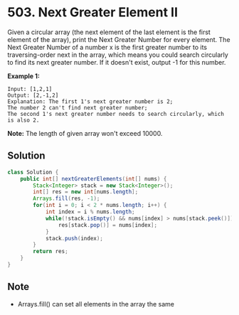 # 503. Next Greater Element II

Given a circular array (the next element of the last element is the first element of the array), print the Next Greater Number for every element. The Next Greater Number of a number x is the first greater number to its traversing-order next in the array, which means you could search circularly to find its next greater number. If it doesn't exist, output -1 for this number.

**Example 1:**

```
Input: [1,2,1]
Output: [2,-1,2]
Explanation: The first 1's next greater number is 2; 
The number 2 can't find next greater number; 
The second 1's next greater number needs to search circularly, which is also 2.
```

**Note:** The length of given array won't exceed 10000.

## Solution

```java
class Solution {
    public int[] nextGreaterElements(int[] nums) {
        Stack<Integer> stack = new Stack<Integer>();
        int[] res = new int[nums.length];
        Arrays.fill(res, -1);
        for(int i = 0; i < 2 * nums.length; i++) {
            int index = i % nums.length;
            while(!stack.isEmpty() && nums[index] > nums[stack.peek()]) {
                res[stack.pop()] = nums[index];
            }
            stack.push(index);
        }
        return res;
    }
}
```

## Note

* Arrays.fill() can set all elements in the array the same